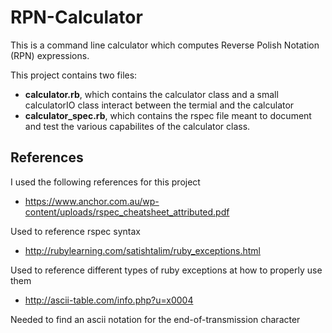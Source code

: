 # RPN-Calculator
This is a command line calculator which computes Reverse Polish Notation (RPN) expressions.

This project contains two files:
  * **calculator.rb**, which contains the calculator class and a small calculatorIO class interact between the termial and the calculator
  * **calculator_spec.rb**, which contains the rspec file meant to document and test the various capabilites of the calculator class.
     
## References

I used the following references for this project

* https://www.anchor.com.au/wp-content/uploads/rspec_cheatsheet_attributed.pdf

Used to reference rspec syntax

* http://rubylearning.com/satishtalim/ruby_exceptions.html

Used to reference different types of ruby exceptions at how to properly use them

* http://ascii-table.com/info.php?u=x0004

Needed to find an ascii notation for the end-of-transmission character
